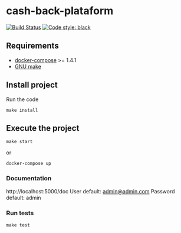 # cash-back-plataform

[![Build Status](https://travis-ci.org/victtorvpb/cash-back-plataform.svg?branch=main)](https://travis-ci.org/victtorvpb/cash-back-plataform)
[![Code style: black](https://img.shields.io/badge/code%20style-black-000000.svg)](https://github.com/psf/black)

## Requirements

- [docker-compose](https://docs.docker.com/compose/install/) >= 1.4.1
- [GNU make](https://www.gnu.org/software/make/)

## Install project

Run the code

    make install

## Execute the project

    make start

or

    docker-compose up

### Documentation

http://localhost:5000/doc
User default: admin@admin.com
Password default: admin

### Run tests

    make test
